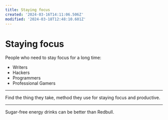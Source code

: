 ```yaml
---
title: Staying focus
created: '2024-03-16T14:11:06.506Z'
modified: '2024-03-18T12:48:10.601Z'
---
```


# Staying focus

People who need to stay focus for a long time:

- Writers
- Hackers
- Programmers
- Professional Gamers

---

Find the thing they take, method they use for staying focus and productive.

---

Sugar-free energy drinks can be better than Redbull.
